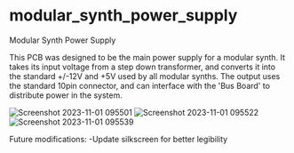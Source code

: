 # modular_synth_power_supply
Modular Synth Power Supply

This PCB was designed to be the main power supply for a modular synth.
It takes its input voltage from a step down transformer, and converts it into the standard +/-12V and +5V used by all modular synths. 
The output uses the standard 10pin connector, and can interface with the 'Bus Board' to distribute power in the system. 

![Screenshot 2023-11-01 095501](https://github.com/parkernye/modular_power_supply/assets/38089344/e779b603-e0b0-4bac-a2b6-2658512924d3)
![Screenshot 2023-11-01 095522](https://github.com/parkernye/modular_power_supply/assets/38089344/e61fd948-564b-4cf3-ae05-07a98f08a77e)
![Screenshot 2023-11-01 095539](https://github.com/parkernye/modular_power_supply/assets/38089344/33b6e6db-608b-4caf-b666-09ed9fa960a2)

Future modifications:
-Update silkscreen for better legibility
